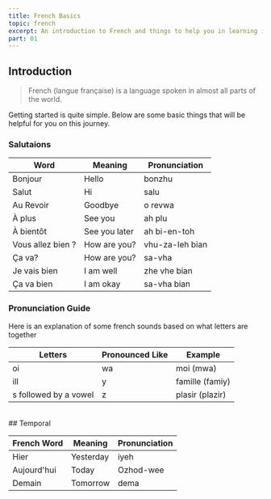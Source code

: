 ```yaml
---
title: French Basics
topic: french
excerpt: An introduction to French and things to help you in learning it.
part: 01
---
```


## Introduction

> French (langue française) is a language spoken in almost all parts of the world.

Getting started is quite simple. Below are some basic things that will be helpful for you on this journey.

### Salutaions

| Word              | Meaning       | Pronunciation   |
| ----------------- | ------------- | --------------- |
| Bonjour           | Hello         | bonzhu          |
| Salut             | Hi            | salu            |
| Au Revoir         | Goodbye       | o revwa         |
| À plus            | See you       | ah plu          |
| À bientôt         | See you later | ah bi-en-toh    |
| Vous allez bien ? | How are you?  | vhu-za-leh bian |
| Ça va?            | How are you?  | sa-vha          |
| Je vais bien      | I am well     | zhe vhe bian    |
| Ça va bien        | I am okay     | sa-vha bian     |

### Pronunciation Guide

Here is an explanation of some french sounds based on what letters are together

| Letters               | Pronounced Like | Example         |
| --------------------- | --------------- | --------------- |
| oi                    | wa              | moi (mwa)       |
| ill                   | y               | famille (famiy) |
| s followed by a vowel | z               | plasir (plazir) |

<br/>
## Temporal

| French Word | Meaning   | Pronunciation |
| ----------- | --------- | ------------- |
| Hier        | Yesterday | iyeh          |
| Aujourd'hui | Today     | Ozhod-wee     |
| Demain      | Tomorrow  | dema          |
